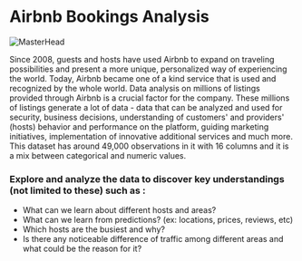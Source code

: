 # Airbnb Bookings Analysis
![MasterHead](https://1000logos.net/wp-content/uploads/2017/08/Airbnb-logo.jpg)

Since 2008, guests and hosts have used Airbnb to expand on traveling possibilities and present a more unique, personalized way of experiencing the world. Today, Airbnb became one of a kind service that is used and recognized by the whole world. Data analysis on millions of listings provided through Airbnb is a crucial factor for the company. These millions of listings generate a lot of data - data that can be analyzed and used for security, business decisions, understanding of customers' and providers' (hosts) behavior and performance on the platform, guiding marketing initiatives, implementation of innovative additional services and much more.
This dataset has around 49,000 observations in it with 16 columns and it is a mix between categorical and numeric values.

### Explore and analyze the data to discover key understandings (not limited to these) such as :
 * What can we learn about different hosts and areas?
 * What can we learn from predictions? (ex: locations, prices, reviews, etc)
 * Which hosts are the busiest and why?
 * Is there any noticeable difference of traffic among different areas and what could be the reason for it?</b>
 
 
